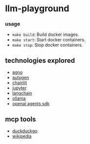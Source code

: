 # llm-playground

### usage
- `make build`: Build docker images.
- `make start`: Start docker containers.
- `make stop`: Stop docker containers.

## technologies explored
- [agno](https://github.com/agno-agi/agno)
- [autogen](https://github.com/microsoft/autogen)
- [chainlit](https://github.com/Chainlit/chainlit)
- [jupyter](https://github.com/jupyter/notebook)
- [langchain](https://github.com/langchain-ai/langchain)
- [ollama](https://github.com/ollama/ollama)
- [openai agents sdk](https://github.com/openai/openai-agents-python)

## mcp tools
- [duckduckgo](https://github.com/deedy5/duckduckgo_search)
- [wikipedia](https://github.com/goldsmith/Wikipedia)
